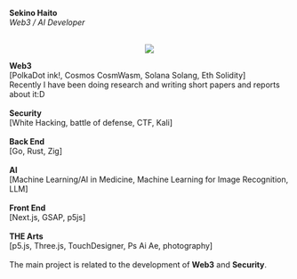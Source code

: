 **Sekino Haito**<br />
_Web3 / AI Developer_<br />
<br />
<p align="center">
  <a href="https://skillicons.dev">
    <img src="https://skillicons.dev/icons?i=go,rust,zig,solidity,apple,htmx,p5js,threejs,nextjs,kali,arduino,ps,ai,ae,pr,figma,blender,swift,flutter,html,css,js,react,vite,tailwind,bootstrap,ts,bun,docker,cpp,py,opencv,neovim,&theme=light&perline=10" />
  </a>
</p>

**Web3** <br />
[PolkaDot ink!, Cosmos CosmWasm, Solana Solang, Eth Solidity]<br />
Recently I have been doing research and writing short papers and reports about it:D<br />
<br />
**Security**<br />
[White Hacking, battle of defense, CTF, Kali]<br />
<br />
**Back End** <br />
[Go, Rust, Zig]<br />
<br />
**AI**<br />
[Machine Learning/AI in Medicine, Machine Learning for Image Recognition, LLM]<br />
<br />
**Front End**<br />
[Next.js, GSAP, p5js]<br />
<br />
**THE Arts**<br />
[p5.js, Three.js, TouchDesigner, Ps Ai Ae, photography]<br />
<br />
The main project is related to the development of **Web3** and **Security**.



